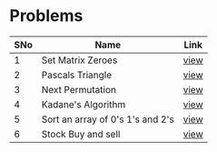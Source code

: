 # Problems

SNo | Name | Link |
----|------|------|
1 | Set Matrix Zeroes | [view](set_matrix_zeroes.cpp)
2 | Pascals Triangle |  [view](pascals_traingle.cpp)
3 | Next Permutation | [view](next_permutation.cpp)
4 | Kadane's Algorithm | [view](kadanes_algo.cpp)
5 | Sort an array of 0's 1's and 2's | [view](sort_an_array.cpp)
6 | Stock Buy and sell | [view](stock_buy_and_sell.cpp)
